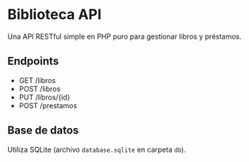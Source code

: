 # Biblioteca API

Una API RESTful simple en PHP puro para gestionar libros y préstamos.

## Endpoints
- GET /libros
- POST /libros
- PUT /libros/{id}
- POST /prestamos

## Base de datos
Utiliza SQLite (archivo `database.sqlite` en carpeta `db`).
